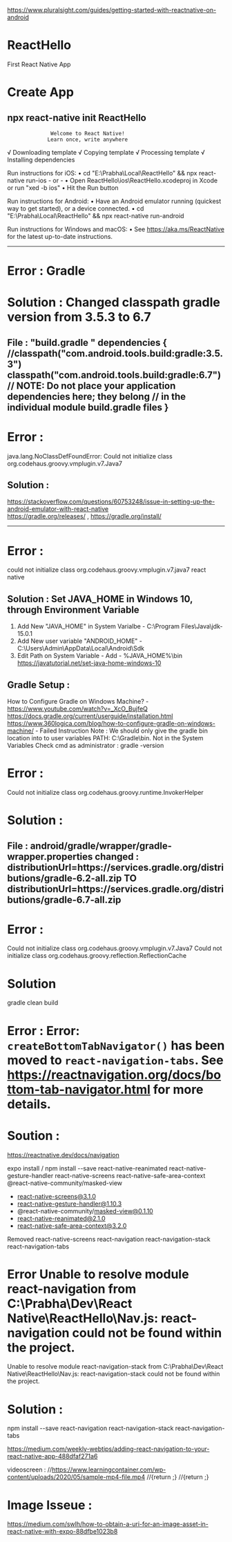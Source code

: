 https://www.pluralsight.com/guides/getting-started-with-reactnative-on-android
# ReactHello
First React Native App  

# Create App  
npx react-native init ReactHello  
--------------------
                  Welcome to React Native!
                 Learn once, write anywhere

√ Downloading template
√ Copying template
√ Processing template
√ Installing dependencies

  Run instructions for iOS:
    • cd "E:\Prabha\Local\ReactHello" && npx react-native run-ios
    - or -
    • Open ReactHello\ios\ReactHello.xcodeproj in Xcode or run "xed -b ios"
    • Hit the Run button

  Run instructions for Android:
    • Have an Android emulator running (quickest way to get started), or a device connected.
    • cd "E:\Prabha\Local\ReactHello" && npx react-native run-android

  Run instructions for Windows and macOS:
    • See https://aka.ms/ReactNative for the latest up-to-date instructions.

--------------------

# Error : Gradle

# Solution : Changed classpath gradle version from 3.5.3 to 6.7
File : "build.gradle "
 dependencies {
        //classpath("com.android.tools.build:gradle:3.5.3")
        classpath("com.android.tools.build:gradle:6.7")
        // NOTE: Do not place your application dependencies here; they belong
        // in the individual module build.gradle files
    }
---------------
# Error  : 
java.lang.NoClassDefFoundError: Could not initialize class org.codehaus.groovy.vmplugin.v7.Java7  

## Solution :   
https://stackoverflow.com/questions/60753248/issue-in-setting-up-the-android-emulator-with-react-native  
https://gradle.org/releases/ , https://gradle.org/install/  

------------------

# Error : 
could not initialize class org.codehaus.groovy.vmplugin.v7.java7 react native

## Solution :  Set JAVA_HOME in Windows 10, through Environment Variable 

1. Add New "JAVA_HOME" in System Varialbe - C:\Program Files\Java\jdk-15.0.1
2. Add New user variable "ANDROID_HOME"  - C:\Users\Admin\AppData\Local\Android\Sdk
3. Edit Path on System Variable - Add - %JAVA_HOME%\bin
https://javatutorial.net/set-java-home-windows-10

## Gradle Setup : 

How to Configure Gradle on Windows Machine? - https://www.youtube.com/watch?v=_XcO_BujfeQ
https://docs.gradle.org/current/userguide/installation.html
https://www.360logica.com/blog/how-to-configure-gradle-on-windows-machine/ - Failed Instruction
Note : We should only give the gradle bin location into to user variables PATH: C:\Gradle\bin. Not in the System Variables
Check cmd as administrator : gradle -version

# Error : 
Could not initialize class org.codehaus.groovy.runtime.InvokerHelper

# Solution : 
File : android/gradle/wrapper/gradle-wrapper.properties
changed :
distributionUrl=https\://services.gradle.org/distributions/gradle-6.2-all.zip
TO
distributionUrl=https\://services.gradle.org/distributions/gradle-6.7-all.zip
-------------
# Error : 
Could not initialize class org.codehaus.groovy.vmplugin.v7.Java7
Could not initialize class org.codehaus.groovy.reflection.ReflectionCache

# Solution
gradle clean build

# Error : Error: `createBottomTabNavigator()` has been moved to `react-navigation-tabs`. See https://reactnavigation.org/docs/bottom-tab-navigator.html for more details.

# Soution : 

https://reactnative.dev/docs/navigation

expo install / npm install --save react-native-reanimated react-native-gesture-handler react-native-screens react-native-safe-area-context @react-native-community/masked-view


+ react-native-screens@3.1.0
+ react-native-gesture-handler@1.10.3
+ @react-native-community/masked-view@0.1.10
+ react-native-reanimated@2.1.0
+ react-native-safe-area-context@3.2.0

Removed react-native-screens react-navigation react-navigation-stack react-navigation-tabs

# Error Unable to resolve module react-navigation from C:\Prabha\Dev\React Native\ReactHello\Nav.js: react-navigation could not be found within the project.

Unable to resolve module react-navigation-stack from C:\Prabha\Dev\React Native\ReactHello\Nav.js: react-navigation-stack could not be found within the project.

# Solution : 
npm install --save react-navigation react-navigation-stack react-navigation-tabs

https://medium.com/weekly-webtips/adding-react-navigation-to-your-react-native-app-488dfaf271a6

videoscreen  :
//https://www.learningcontainer.com/wp-content/uploads/2020/05/sample-mp4-file.mp4
//{return <MovieCard key={index} image={data.image}></MovieCard>;}
//{return <SmallCard key={index} image={data.image}></SmallCard>;}

# Image Isseue : 
https://medium.com/swlh/how-to-obtain-a-uri-for-an-image-asset-in-react-native-with-expo-88dfbe1023b8